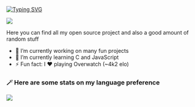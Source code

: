 <a href="https://git.io/typing-svg"><img src="https://readme-typing-svg.demolab.com?font=Fira+Code&weight=600&pause=1000&color=FFFFFF&vCenter=true&height=30&lines=Hi+there+%F0%9F%91%8B" alt="Typing SVG" /></a>

![](https://komarev.com/ghpvc/?username=Simon-Fontaine&style=flat&color=yellow)

<div align="left">
<p>Here you can find all my open source project and also a good amount of random stuff</p>
<ul>
<li>🔭 I’m currently working on many fun projects</li>
<li>🌱 I’m currently learning C and JavaScript</li>
<li>⚡ Fun fact: I ❤️ playing Overwatch (~4k2 elo)</li>
</ul>

<h3 align="left">🪄 Here are some stats on my language preference</h3>
<picture>
<source
  srcset="https://github-readme-stats.vercel.app/api/top-langs/?username=Simon-Fontaine&layout=compact&theme=dark"
  media="(prefers-color-scheme: dark)"
/>
<source
  srcset="https://github-readme-stats.vercel.app/api/top-langs/?username=Simon-Fontaine&layout=compact"
  media="(prefers-color-scheme: light), (prefers-color-scheme: no-preference)"
/>
<img src="https://github-readme-stats.vercel.app/api/top-langs/?username=Simon-Fontaine&layout=compact" />
</picture>
